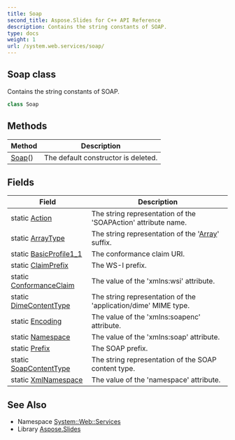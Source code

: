 ```yaml
---
title: Soap
second_title: Aspose.Slides for C++ API Reference
description: Contains the string constants of SOAP.
type: docs
weight: 1
url: /system.web.services/soap/
---
```

## Soap class


Contains the string constants of SOAP.

```cpp
class Soap
```

## Methods

| Method | Description |
| --- | --- |
|  [Soap](./soap/)() | The default constructor is deleted. |
## Fields

| Field | Description |
| --- | --- |
| static [Action](./action/) | The string representation of the 'SOAPAction' attribute name. |
| static [ArrayType](./arraytype/) | The string representation of the '[Array](../../system/array/)' suffix. |
| static [BasicProfile1_1](./basicprofile1_1/) | The conformance claim URI. |
| static [ClaimPrefix](./claimprefix/) | The WS-I prefix. |
| static [ConformanceClaim](./conformanceclaim/) | The value of the 'xmlns:wsi' attribute. |
| static [DimeContentType](./dimecontenttype/) | The string representation of the 'application/dime' MIME type. |
| static [Encoding](./encoding/) | The value of the 'xmlns:soapenc' attribute. |
| static [Namespace](./namespace/) | The value of the 'xmlns:soap' attribute. |
| static [Prefix](./prefix/) | The SOAP prefix. |
| static [SoapContentType](./soapcontenttype/) | The string representation of the SOAP content type. |
| static [XmlNamespace](./xmlnamespace/) | The value of the 'namespace' attribute. |
## See Also

* Namespace [System::Web::Services](../)
* Library [Aspose.Slides](../../)